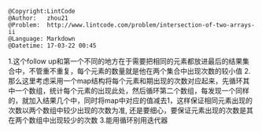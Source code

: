```
@Copyright:LintCode
@Author:   zhou21
@Problem:  http://www.lintcode.com/problem/intersection-of-two-arrays-ii
@Language: Markdown
@Datetime: 17-03-22 00:45
```

1.这个follow up和第一个不同的地方在于需要把相同的元素都放进最后的结果集合中，不管重不重复，每个元素的数量就是他在两个集合中出现次数的较小值
2.那么这里考虑采用一个map结构将每个元素和期出现的次数对应起来，先循环其中一个数组，统计每个元素的出现此处，然后循环第二个数组，每发现一个同样的，就加入结果几个中，同时将map中对应的值减去1，这样保证相同元素出现的次数以两个数组中较少出现的次数为准, 还是要细心，要保证元素出现的次数是其在两个数组中出现较少的次数
3.能用循环别用迭代器